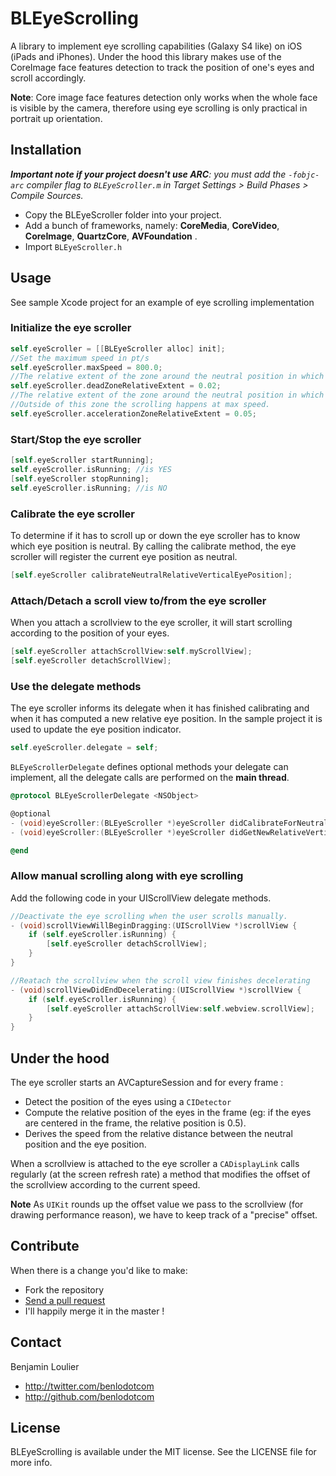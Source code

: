 # BLEyeScrolling

A library to implement eye scrolling capabilities (Galaxy S4 like) on iOS (iPads and iPhones). Under the hood this library makes use of the CoreImage face features detection to track the position of one's eyes and scroll accordingly.

**Note**: Core image face features detection only works when the whole face is visible by the camera, therefore using eye scrolling is only practical in portrait up orientation.

## Installation

_**Important note if your project doesn't use ARC**: you must add the `-fobjc-arc` compiler flag to `BLEyeScroller.m` in Target Settings > Build Phases > Compile Sources._

- Copy the BLEyeScroller folder into your project.
- Add a bunch of frameworks, namely: **CoreMedia**, **CoreVideo**, **CoreImage**, **QuartzCore**, **AVFoundation** .
- Import `BLEyeScroller.h`

## Usage

See sample Xcode project for an example of eye scrolling implementation

### Initialize the eye scroller

``` objective-c
self.eyeScroller = [[BLEyeScroller alloc] init];
//Set the maximum speed in pt/s 
self.eyeScroller.maxSpeed = 800.0;
//The relative extent of the zone around the neutral position in which the speed is forced to zero
self.eyeScroller.deadZoneRelativeExtent = 0.02;
//The relative extent of the zone around the neutral position in which the scroll speed accelerate.
//Outside of this zone the scrolling happens at max speed.
self.eyeScroller.accelerationZoneRelativeExtent = 0.05;
```

### Start/Stop the eye scroller

``` objective-c
[self.eyeScroller startRunning];
self.eyeScroller.isRunning; //is YES
[self.eyeScroller stopRunning];
self.eyeScroller.isRunning; //is NO
```

### Calibrate the eye scroller

To determine if it has to scroll up or down the eye scroller has to know which eye position is neutral. By calling the calibrate method, the eye scroller will register the current eye position as neutral.

``` objective-c
[self.eyeScroller calibrateNeutralRelativeVerticalEyePosition];
```

### Attach/Detach a scroll view to/from the eye scroller

When you attach a scrollview to the eye scroller, it will start scrolling according to the position of your eyes.

``` objective-c
[self.eyeScroller attachScrollView:self.myScrollView];
[self.eyeScroller detachScrollView];
```

### Use the delegate methods

The eye scroller informs its delegate when it has finished calibrating and when it has computed a new relative eye position. In the sample project it is used to update the eye position indicator.

``` objective-c
self.eyeScroller.delegate = self;
```

`BLEyeScrollerDelegate` defines optional methods your delegate can implement, all the delegate calls are performed on the **main thread**.

``` objective-c
@protocol BLEyeScrollerDelegate <NSObject>

@optional
- (void)eyeScroller:(BLEyeScroller *)eyeScroller didCalibrateForNeutralRelativeVerticalEyePosition:(float)neutralPosition;
- (void)eyeScroller:(BLEyeScroller *)eyeScroller didGetNewRelativeVerticalEyePosition:(float)eyePosition;

@end
```

### Allow manual scrolling along with eye scrolling

Add the following code in your UIScrollView delegate methods.

``` objective-c
//Deactivate the eye scrolling when the user scrolls manually.
- (void)scrollViewWillBeginDragging:(UIScrollView *)scrollView {
    if (self.eyeScroller.isRunning) {
        [self.eyeScroller detachScrollView];
    }
}

//Reatach the scrollview when the scroll view finishes decelerating
- (void)scrollViewDidEndDecelerating:(UIScrollView *)scrollView {
    if (self.eyeScroller.isRunning) {
        [self.eyeScroller attachScrollView:self.webview.scrollView];
    }
}
```

## Under the hood

The eye scroller starts an AVCaptureSession and for every frame :

- Detect the position of the eyes using a `CIDetector`
- Compute the relative position of the eyes in the frame (eg: if the eyes are centered in the frame, the relative position is 0.5).
-  Derives the speed from the relative distance between the neutral position and the eye position.
	
When a scrollview is attached to the eye scroller a `CADisplayLink` calls regularly (at the screen refresh rate) a method that modifies the offset of the scrollview according to the current speed.

**Note** As `UIKit` rounds up the offset value we pass to the scrollview (for drawing performance reason), we have to keep track of a "precise" offset.

## Contribute
When there is a change you'd like to make:

- Fork the repository
- [Send a pull request](https://github.com/benlodotcom/BLEyeScrolling/pulls)
- I'll happily merge it in the master !

## Contact

Benjamin Loulier

- http://twitter.com/benlodotcom
- http://github.com/benlodotcom

## License

BLEyeScrolling is available under the MIT license. See the LICENSE file for more info.



